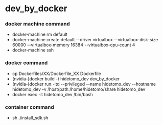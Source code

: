 # dev_by_docker

### docker machine command
- docker-machine rm default
- docker-machine create default --driver virtualbox --virtualbox-disk-size 60000 --virtualbox-memory 16384 --virtualbox-cpu-count 4
- docker-machine ssh

### docker command
- cp Dockerfiles/XX/Dockerfile_XX Dockerfile
- (nvidia-)docker build -t hidetomo_dev dev_by_docker
- (nvidia-)docker run -itd --privileged --name hidetomo_dev --hostname hidetomo_dev -v /host/path:/home/hidetomo/share hidetomo_dev
- docker exec -it hidetomo_dev /bin/bash

### container command
- sh ./install_sdk.sh
